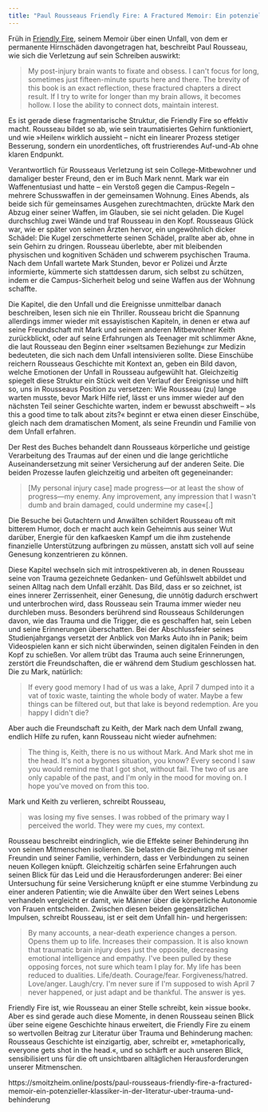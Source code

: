 ```yaml
---
title: "Paul Rousseaus Friendly Fire: A Fractured Memoir: Ein potenzieller Klassiker in der Literatur über Trauma und Behinderung"
---
```

<div class="trix-content">
  <p>Früh in <a href="https://micro.blog/books/9781400247967">Friendly Fire</a>, seinem Memoir über einen Unfall, von dem er permanente Hirnschäden davongetragen hat, beschreibt Paul Rousseau, wie sich die Verletzung auf sein Schreiben auswirkt:</p>
<blockquote><p>My post-injury brain wants to fixate and obsess. I can't focus for long, sometimes just fifteen-minute spurts here and there. The brevity of this book is an exact reflection, these fractured chapters a direct result. If I try to write for longer than my brain allows, it becomes hollow. I lose the ability to connect dots, maintain interest.</p></blockquote>
<p>Es ist gerade diese fragmentarische Struktur, die Friendly Fire so effektiv macht. Rousseau bildet so ab, wie sein traumatisiertes Gehirn funktioniert, und wie »Heilen« wirklich aussieht – nicht ein linearer Prozess stetiger Besserung, sondern ein unordentliches, oft frustrierendes Auf-und-Ab ohne klaren Endpunkt.</p>
<p>Verantwortlich für Rousseaus Verletzung ist sein College-Mitbewohner und damaliger bester Freund, den er im Buch Mark nennt. Mark war ein Waffenentusiast und hatte – ein Verstoß gegen die Campus-Regeln – mehrere Schusswaffen in der gemeinsamen Wohnung. Eines Abends, als beide sich für gemeinsames Ausgehen zurechtmachten, drückte Mark den Abzug einer seiner Waffen, im Glauben, sie sei nicht geladen. Die Kugel durchschlug zwei Wände und traf Rousseau in den Kopf. Rousseaus Glück war, wie er später von seinen Ärzten hervor, ein ungewöhnlich dicker Schädel: Die Kugel zerschmetterte seinen Schädel, prallte aber ab, ohne in sein Gehirn zu dringen. Rousseau überlebte, aber mit bleibenden physischen und kognitiven Schäden und schwerem psychischen Trauma. Nach dem Unfall wartete Mark Stunden, bevor er Polizei und Ärzte informierte, kümmerte sich stattdessen darum, sich selbst zu schützen, indem er die Campus-Sicherheit belog und seine Waffen aus der Wohnung schaffte. </p>
<p>Die Kapitel, die den Unfall und die Ereignisse unmittelbar danach beschreiben, lesen sich nie ein Thriller. Rousseau bricht die Spannung allerdings immer wieder mit essayistischen Kapiteln, in denen er etwa auf seine Freundschaft mit Mark und seinem anderen Mitbewohner Keith zurückblickt, oder auf seine Erfahrungen als Teenager mit schlimmer Akne, die laut Rousseau den Beginn einer »seltsamen Beziehung« zur Medizin bedeuteten, die sich nach dem Unfall intensivieren sollte. Diese Einschübe reichern Rousseaus Geschichte mit Kontext an, geben ein Bild davon, welche Emotionen der Unfall in Rousseau aufgewühlt hat. Gleichzeitig spiegelt diese Struktur ein Stück weit den Verlauf der Ereignisse und hilft so, uns in Rousseaus Position zu versetzen: Wie Rousseau (zu) lange warten musste, bevor Mark Hilfe rief, lässt er uns immer wieder auf den nächsten Teil seiner Geschichte warten, indem er bewusst abschweift – »Is this a good time to talk about zits?« beginnt er etwa einen dieser Einschübe, gleich nach dem dramatischen Moment, als seine Freundin und Familie von dem Unfall erfahren. </p>
<p>Der Rest des Buches behandelt dann Rousseaus körperliche und geistige Verarbeitung des Traumas auf der einen und die lange gerichtliche Auseinandersetzung mit seiner Versicherung auf der anderen Seite. Die beiden Prozesse laufen gleichzeitig und arbeiten oft gegeneinander: </p>
<blockquote><p>[My personal injury case] made progress—or at least the show of progress—my enemy. Any improvement, any impression that I wasn't dumb and brain damaged, could undermine my case«[.]</p></blockquote>
<p>Die Besuche bei Gutachtern und Anwälten schildert Rousseau oft mit bitterem Humor, doch er macht auch kein Geheimnis aus seiner Wut darüber, Energie für den kafkaesken Kampf um die ihm zustehende finanzielle Unterstützung aufbringen zu müssen, anstatt sich voll auf seine Genesung konzentrieren zu können.</p>
<p>Diese Kapitel wechseln sich mit introspektiveren ab, in denen Rousseau seine von Trauma gezeichnete Gedanken- und Gefühlswelt abbildet und seinen Alltag nach dem Unfall erzählt. Das Bild, dass er so zeichnet, ist eines innerer Zerrissenheit, einer Genesung, die unnötig dadurch erschwert und unterbrochen wird, dass Rousseau sein Trauma immer wieder neu durchleben muss. Besonders berührend sind Rousseaus Schilderungen davon, wie das Trauma und die Trigger, die es geschaffen hat, sein Leben und seine Erinnerungen überschatten. Bei der Abschlussfeier seines Studienjahrgangs versetzt der Anblick von Marks Auto ihn in Panik; beim Videospielen kann er sich nicht überwinden, seinen digitalen Feinden in den Kopf zu schießen. Vor allem trübt das Trauma auch seine Erinnerungen, zerstört die Freundschaften, die er während dem Studium geschlossen hat. Die zu Mark, natürlich:</p>
<blockquote><p>If every good memory I had of us was a lake, April 7 dumped into it a vat of toxic waste, tainting the whole body of water. Maybe a few things can be filtered out, but that lake is beyond redemption. Are you happy I didn't die?</p></blockquote>
<p>Aber auch die Freundschaft zu Keith, der Mark nach dem Unfall zwang, endlich Hilfe zu rufen, kann Rousseau nicht wieder aufnehmen:</p>
<blockquote><p>The thing is, Keith, there is no us without Mark. And Mark shot me in the head. It's not a bygones situation, you know? Every second I saw you would remind me that I got shot, without fail. The two of us are only capable of the past, and I'm only in the mood for moving on. I hope you've moved on from this too.</p></blockquote>
<p>Mark und Keith zu verlieren, schreibt Rousseau, </p>
<blockquote><p>was losing my five senses. I was robbed of the primary way I perceived the world. They were my cues, my context.</p></blockquote>
<p>Rousseau beschreibt eindringlich, wie die Effekte seiner Behinderung ihn von seinen Mitmenschen isolieren. Sie belasten die Beziehung mit seiner Freundin und seiner Familie, verhindern, dass er Verbindungen zu seinen neuen Kollegen knüpft. Gleichzeitig schärfen seine Erfahrungen auch seinen Blick für das Leid und die Herausforderungen anderer: Bei einer Untersuchung für seine Versicherung knüpft er eine stumme Verbindung zu einer anderen Patientin; wie die Anwälte über den Wert seines Lebens verhandeln vergleicht er damit, wie Männer über die körperliche Autonomie von Frauen entscheiden. Zwischen diesen beiden gegensätzlichen Impulsen, schreibt Rousseau, ist er seit dem Unfall hin- und hergerissen:</p>
<blockquote><p> By many accounts, a near-death experience changes a person. Opens them up to life. Increases their compassion. It is also known that traumatic brain injury does just the opposite, decreasing emotional intelligence and empathy. I've been pulled by these opposing forces, not sure which team I play for. My life has been reduced to dualities. Life/death. Courage/fear. Forgiveness/hatred. Love/anger. Laugh/cry. I'm never sure if I'm supposed to wish April 7 never happened, or just adapt and be thankful. The answer is yes.</p></blockquote>
<p>Friendly Fire ist, wie Rousseau an einer Stelle schreibt, kein »issue book«. Aber es sind gerade auch diese Momente, in denen Rousseau seinen Blick über seine eigene Geschichte hinaus erweitert, die Friendly Fire zu einem so wertvollen Beitrag zur Literatur über Trauma und Behinderung machen: Rousseaus Geschichte ist einzigartig, aber, schreibt er, »metaphorically, everyone gets shot in the head.«, und so schärft er auch unseren Blick, sensibilisiert uns für die oft unsichtbaren alltäglichen Herausforderungen unserer Mitmenschen.</p>
</div>
https://smoitzheim.online/posts/paul-rousseaus-friendly-fire-a-fractured-memoir-ein-potenzieller-klassiker-in-der-literatur-uber-trauma-und-behinderung